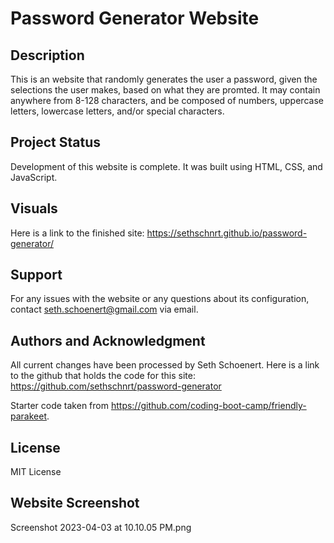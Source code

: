 # Password Generator Website

## Description

This is an website that randomly generates the user a password, given the selections the user makes, based on what they are promted. It may contain anywhere from 8-128 characters, and be composed of numbers, uppercase letters, lowercase letters, and/or special characters. 

## Project Status

Development of this website is complete. It was built using HTML, CSS, and JavaScript.

## Visuals

Here is a link to the finished site: https://sethschnrt.github.io/password-generator/

## Support

For any issues with the website or any questions about its configuration, contact seth.schoenert@gmail.com via email.

## Authors and Acknowledgment

All current changes have been processed by Seth Schoenert. Here is a link to the github that holds the code for this site: https://github.com/sethschnrt/password-generator

Starter code taken from https://github.com/coding-boot-camp/friendly-parakeet.

## License

MIT License

## Website Screenshot

Screenshot 2023-04-03 at 10.10.05 PM.png
